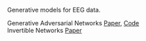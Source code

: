 Generative models for EEG data.

Generative Adversarial Networks [Paper](https://arxiv.org/abs/1806.01875), [Code](https://github.com/kahartma/GAN)  
Invertible Networks [Paper](https://arxiv.org/abs/1907.07746)
